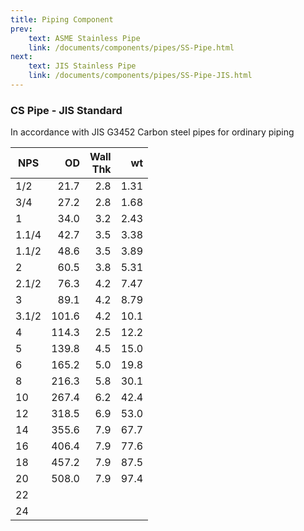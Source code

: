 ```yaml
---
title: Piping Component
prev:
    text: ASME Stainless Pipe
    link: /documents/components/pipes/SS-Pipe.html
next:
    text: JIS Stainless Pipe
    link: /documents/components/pipes/SS-Pipe-JIS.html
---
```



### CS Pipe - JIS Standard
In accordance with JIS G3452 Carbon steel pipes for ordinary piping

| NPS   |    OD | Wall <br /> Thk |   wt |
|-------|------:|----------------:|-----:|
| 1/2   |  21.7 |             2.8 | 1.31 |
| 3/4   |  27.2 |             2.8 | 1.68 |
| 1     |  34.0 |             3.2 | 2.43 |
| 1.1/4 |  42.7 |             3.5 | 3.38 |
| 1.1/2 |  48.6 |             3.5 | 3.89 |
| 2     |  60.5 |             3.8 | 5.31 |
| 2.1/2 |  76.3 |             4.2 | 7.47 |
| 3     |  89.1 |             4.2 | 8.79 |
| 3.1/2 | 101.6 |             4.2 | 10.1 |
| 4     | 114.3 |             2.5 | 12.2 |
| 5     | 139.8 |             4.5 | 15.0 |
| 6     | 165.2 |             5.0 | 19.8 |
| 8     | 216.3 |             5.8 | 30.1 |
| 10    | 267.4 |             6.2 | 42.4 |
| 12    | 318.5 |             6.9 | 53.0 |
| 14    | 355.6 |             7.9 | 67.7 |
| 16    | 406.4 |             7.9 | 77.6 |
| 18    | 457.2 |             7.9 | 87.5 |
| 20    | 508.0 |             7.9 | 97.4 |
| 22    |       |                 |      |
| 24    |       |                 |      |
